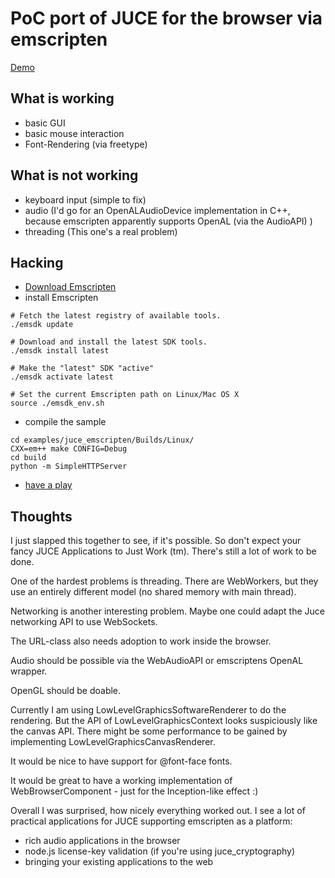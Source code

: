 # PoC port of JUCE for the browser via emscripten

[Demo](http://beschulz.github.io/juce_emscripten/)

## What is working
- basic GUI
- basic mouse interaction
- Font-Rendering (via freetype)

## What is not working
- keyboard input (simple to fix)
- audio (I'd go for an OpenALAudioDevice implementation in C++, because emscripten apparently supports OpenAL (via the AudioAPI) )
- threading (This one's a real problem)

## Hacking

- [Download Emscripten](http://kripken.github.io/emscripten-site/docs/getting_started/downloads.html)
- install Emscripten
```shell
# Fetch the latest registry of available tools.
./emsdk update

# Download and install the latest SDK tools.
./emsdk install latest

# Make the "latest" SDK "active"
./emsdk activate latest

# Set the current Emscripten path on Linux/Mac OS X
source ./emsdk_env.sh
```

- compile the sample
```shell
cd examples/juce_emscripten/Builds/Linux/
CXX=em++ make CONFIG=Debug
cd build
python -m SimpleHTTPServer
```
- [have a play](http://127.0.0.1:8000)

## Thoughts

I just slapped this together to see, if it's possible. So don't expect your fancy JUCE Applications to Just Work (tm). There's still a lot of work to be done.

One of the hardest problems is threading. There are WebWorkers, but they use an entirely different model (no shared memory with main thread).

Networking is another interesting problem. Maybe one could adapt the Juce networking API to use WebSockets.

The URL-class also needs adoption to work inside the browser.

Audio should be possible via the WebAudioAPI or emscriptens OpenAL wrapper.

OpenGL should be doable.

Currently I am using LowLevelGraphicsSoftwareRenderer to do the rendering. But the API of LowLevelGraphicsContext looks suspiciously like the canvas API. There might be some performance to be gained by implementing LowLevelGraphicsCanvasRenderer.

It would be nice to have support for @font-face fonts.

It would be great to have a working implementation of WebBrowserComponent - just for the Inception-like effect :) 

Overall I was surprised, how nicely everything worked out. I see a lot of practical applications for JUCE supporting emscripten as a platform:
  - rich audio applications in the browser
  - node.js license-key validation (if you're using juce_cryptography)
  - bringing your existing applications to the web

